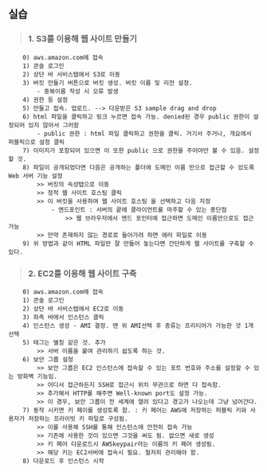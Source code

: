 ##  실습
>###    1. S3를 이용해 웹 사이트 만들기
        0) aws.amazon.com에 접속
        1) 콘솔 로그인
        2) 상단 바 서비스탭에서 S3로 이동
        3) 버킷 만들기 버튼으로 버킷 생성. 버킷 이름 및 리전 설정.
            - 중복이름 작성 시 오류 발생
        4) 권한 등 설정
        5) 만들고 접속. 업로드. --> 다운받은 S3 sample drag and drop
        6) html 파일을 클릭하고 링크 누르면 접속 가능. denied된 경우 public 권한이 설정되어 있지 않아서 그러함
            - public 권한 : html 파일 클릭하고 권한을 클릭. 거기서 주거나, 개요에서 퍼블릭으로 설정 클릭
        7) 이미지가 포함되어 있으면 이 또한 public 으로 권한을 주어야만 볼 수 있음. 설정할 것.
        8) 파일이 공개되었다면 다음은 공개하는 폴더에 도메인 이름 만으로 접근할 수 있도록 Web 서버 기능 설정
            >> 버킷의 속성탭으로 이동
            >> 정적 웹 사이트 호스팅 클릭
            >> 이 버킷을 사용하여 웹 사이트 호스팅 을 선택하고 다음 지정
                - 엔드포인트 : 서버의 끝에 클라이언트를 마주할 수 있는 종단점
                    >> 웹 브라우저에서 엔드 포인터에 접근하면 도메인 이름만으로도 접근 가능
            >> 만약 존재하지 않는 경로로 들어가려 하면 에러 파일로 이동
        9) 위 방법과 같이 HTML 파일만 잘 만들어 놓는다면 간단하게 웹 사이트를 구축할 수 있다.
>###    2. EC2를 이용해 웹 사이트 구축
        0) aws.amazon.com에 접속
        1) 콘솔 로그인
        2) 상단 바 서비스탭에서 EC2로 이동
        3) 좌측 바에서 인스턴스 클릭
        4) 인스턴스 생성 - AMI 결정. 맨 위 AMI선택 후 종류는 프리티어가 가능한 것 1개 선택
        5) 태그는 별칭 같은 것. 추가
            >> 서버 이름을 붙여 관리하기 쉽도록 하는 것.
        6) 보안 그룹 설정
            >> 보안 그룹은 EC2 인스턴스에 접속할 수 있는 포트 번호와 주소를 설정할 수 있는 방화벽 기능임.
            >> 어디서 접근하든지 SSH로 접근시 위치 무관으로 하면 다 접속함.
            >> 추가해서 HTTP를 해주면 Well-known port도 설정 가능.
            >> 이 경우, 보안 그룹이 전 세계에 열려 있다고 경고가 나오는데 그냥 넘어간다.
        7) 동작 시키면 키 페이를 생성토록 함. : 키 페어는 AWS에 저장하는 퍼블릭 키와 사용자가 저장하는 프라이빗 키 파일로 구성됨.
            >> 이를 사용해 SSH를 통해 인스턴스에 안전히 접속 가능
            >> 기존에 사용한 것이 있으면 그것을 써도 됨. 없으면 새로 생성
            >> 키 페어 다운로드시 AWSkeypair라는 이름의 키 페어 생성됨.
            >> 해당 키는 EC2서버에 접속시 필요. 철저히 관리해야 함.
        8) 다운로드 후 인스턴스 시작